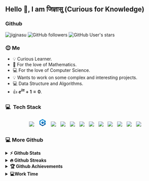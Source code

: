 ## Hello 👋, I am जिज्ञासु (Curious for Knowledge)

### Github
<img src="https://komarev.com/ghpvc/?username=jigjnasu&label=Profile%20views&color=0e75b6&style=flat" alt="jigjnasu" /> ![GitHub followers](https://img.shields.io/github/followers/jigjnasu) ![GitHub User's stars](https://img.shields.io/github/stars/jigjnasu)

### 😊 Me 

* 💡 Curious Learner.
* 📖 For the love of Mathematics.
* 💻 For the love of Computer Science.
* 💡 Wants to work on some complex and interesting projects.
* 💻 Data Structure and Algorithms.
* 👍 __$e^{i\pi} + 1 = 0$__.


###  💻 &nbsp;Tech Stack
<p align="center">
  <img width="5%" style="padding:5px" src="https://img.icons8.com/color/144/000000/c-programming.png"/>
  <img width="5%" style="padding:5px" src="https://github.com/jigjnasu/jigjnasu/blob/master/cpp.png"/>
  <img width="5%" style="padding:5px" src="https://img.icons8.com/color/144/000000/python.png"/>
  <img width="5%" style="padding:5px" src="https://img.icons8.com/color/144/000000/lua-language.png"/>
  <img width="5%" style="padding:5px" src="https://img.icons8.com/color/144/000000/ruby-programming-language.png"/>
  <img width="5%" style="padding:5px" src="https://img.icons8.com/color/144/000000/js.png"/>
  <img width="5%" style="padding:5px" src="https://img.icons8.com/color/144/000000/kubernetes.png"/>
  <img width="5%" style="padding:5px" src="https://img.icons8.com/color/144/000000/docker.png"/>
  <img width="5%" style="padding:5px" src="https://img.icons8.com/color/144/000000/azure.png"/>
  <img width="5%" style="padding:5px" src="https://img.icons8.com/color/144/000000/postgresql.png"/>
  <img width="5%" style="padding:5px" src="https://img.icons8.com/color/144/000000/oracle-logo.png"/>
  <img width="5%" style="padding:5px" src="https://img.icons8.com/color/144/000000/microsoft-sql-server.png"/>
</p>

### 💻 More Github
<details>	
  <summary><b>⚡ Github Stats</b></summary>


![jigjnasu's GitHub stats](https://github-readme-stats.vercel.app/api?username=jigjnasu&show_icons=true&bg_color=00000000&count_private=true)

[![Top Langs](https://github-readme-stats.vercel.app/api/top-langs/?username=jigjnasu&layout=compact)](https://github.com/jigjnasu/github-readme-stats)
</details>

<details>
 <summary><b>🔥 Github Streaks</b></summary>
<p align="center"><img src="https://github-readme-streak-stats.herokuapp.com/?user=jigjnasu&" alt="jigjnasu" /></p>
</details>

<details>
 <summary><b>🏆 Github Achievements</b></summary>
<p align="center"> <a href="https://github.com/ryo-ma/github-profile-trophy"><img src="https://github-profile-trophy.vercel.app/?username=jigjnasu&margin-w=5" alt="jigjnasu" /></a> </p>
</details>

<details>
 <summary><b>💻Work Time</b></summary>

  <!--START_SECTION:waka-->
  <!--END_SECTION:waka-->

</details>

